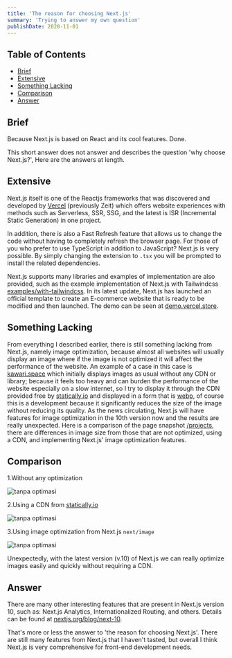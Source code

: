 ```yaml
---
title: 'The reason for choosing Next.js'
summary: 'Trying to answer my own question'
publishDate: 2020-11-01
---
```


## Table of Contents

- [Brief](#brief)
- [Extensive](#extensive)
- [Something Lacking](#something-lacking)
- [Comparison](#comparison)
- [Answer](#answer)

## Brief

Because Next.js is based on React and its cool features. Done.

This short answer does not answer and describes the question 'why choose Next.js?', Here are the answers at length.

## Extensive

Next.js itself is one of the Reactjs frameworks that was discovered and developed by [Vercel](https://vercel.com?ref=kawari.space) (previously Zeit) which offers website experiences with methods such as Serverless, SSR, SSG, and the latest is ISR (Incremental Static Generation) in one project.

In addition, there is also a Fast Refresh feature that allows us to change the code without having to completely refresh the browser page. For those of you who prefer to use TypeScript in addition to JavaScript? Next.js is very possible. By simply changing the extension to `.tsx` you will be prompted to install the related dependencies.

Next.js supports many libraries and examples of implementation are also provided, such as the example implementation of Next.js with Tailwindcss [examples/with-tailwindcss](https://github.com/vercel/next.js/tree/canary/examples/with-tailwindcss). In its latest update, Next.js has launched an official template to create an E-commerce website that is ready to be modified and then launched. The demo can be seen at [demo.vercel.store](https://demo.vercel.store/).

## Something Lacking

From everything I described earlier, there is still something lacking from Next.js, namely image optimization, because almost all websites will usually display an image where if the image is not optimized it will affect the performance of the website. An example of a case in this case is [kawari.space](https://kawari.space) which initially displays images as usual without any CDN or library; because it feels too heavy and can burden the performance of the website especially on a slow internet, so I try to display it through the CDN provided free by [statically.io](https://statically.io/?ref=kawari.space) and displayed in a form that is [webp](https://developer.mozilla.org/en-US/docs/Glossary/webp), of course this is a development because it significantly reduces the size of the image without reducing its quality.
As the news circulating, Next.js will have features for image optimization in the 10th version now and the results are really unexpected. Here is a comparison of the page snapshot [/projects](https://kawari.space/projects), there are differences in image size from those that are not optimized, using a CDN, and implementing Next.js' image optimization features.

## Comparison

1.Without any optimization

![tanpa optimasi](https://cdn.statically.io/img/kalwabed.xyz/f=auto/static/posts/nextjs-reason/default.png)

2.Using a CDN from [statically.io](https://statically.io/)

![tanpa optimasi](https://cdn.statically.io/img/kalwabed.xyz/f=auto/static/posts/nextjs-reason/statically.png)

3.Using image optimization from Next.js `next/image`

![tanpa optimasi](https://cdn.statically.io/img/kalwabed.xyz/f=auto/static/posts/nextjs-reason/next-image.png)

Unexpectedly, with the latest version (v.10) of Next.js we can really optimize images easily and quickly without requiring a CDN.

## Answer

There are many other interesting features that are present in Next.js version 10, such as: Next.js Analytics, Internationalized Routing, and others. Details can be found at [nextjs.org/blog/next-10](https://nextjs.org/blog/next-10?ref=kawari.space).

That's more or less the answer to 'the reason for choosing Next.js'. There are still many features from Next.js that I haven't tasted, but overall I think Next.js is very comprehensive for front-end development needs.

